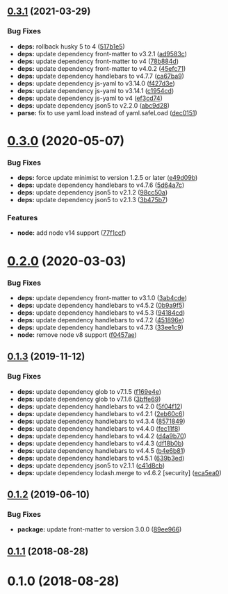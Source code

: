 ## [0.3.1](https://github.com/hidoo/data-from/compare/v0.3.0...v0.3.1) (2021-03-29)


### Bug Fixes

* **deps:** rollback husky 5 to 4 ([517b1e5](https://github.com/hidoo/data-from/commit/517b1e538198f9c01f64d0ca4a74e6be8f1178be))
* **deps:** update dependency front-matter to v3.2.1 ([ad9583c](https://github.com/hidoo/data-from/commit/ad9583c0f89f32c22920aaba62070bb99dea7ea0))
* **deps:** update dependency front-matter to v4 ([78b884d](https://github.com/hidoo/data-from/commit/78b884deffcbe99aa4b39a754cef83d6007492fa))
* **deps:** update dependency front-matter to v4.0.2 ([45efc71](https://github.com/hidoo/data-from/commit/45efc71b80b8069a7481bdd1390fc1526081a015))
* **deps:** update dependency handlebars to v4.7.7 ([ca67ba9](https://github.com/hidoo/data-from/commit/ca67ba97a95dfdbd48fbb827c5cca824016bd067))
* **deps:** update dependency js-yaml to v3.14.0 ([f427d3e](https://github.com/hidoo/data-from/commit/f427d3e8d22dbab437052efcef90742b239dd236))
* **deps:** update dependency js-yaml to v3.14.1 ([c1954cd](https://github.com/hidoo/data-from/commit/c1954cdb0181784e309eddd059264a707fda916d))
* **deps:** update dependency js-yaml to v4 ([ef3cd74](https://github.com/hidoo/data-from/commit/ef3cd74373a52273dfa1f4f5078d6120adef74cc))
* **deps:** update dependency json5 to v2.2.0 ([abc9d28](https://github.com/hidoo/data-from/commit/abc9d28d8e85e81ea2e2be7183b2d08a37eb9bce))
* **parse:** fix to use yaml.load instead of yaml.safeLoad ([dec0151](https://github.com/hidoo/data-from/commit/dec015168456f0198acd67cd5fdeea16fa685e0d))



# [0.3.0](https://github.com/hidoo/data-from/compare/v0.2.0...v0.3.0) (2020-05-07)


### Bug Fixes

* **deps:** force update minimist to version 1.2.5 or later ([e49d09b](https://github.com/hidoo/data-from/commit/e49d09b05624110b5f681e1d421370877d983f2b))
* **deps:** update dependency handlebars to v4.7.6 ([5d64a7c](https://github.com/hidoo/data-from/commit/5d64a7ce67ff17d26f6761fbde929c94252f927c))
* **deps:** update dependency json5 to v2.1.2 ([98cc50a](https://github.com/hidoo/data-from/commit/98cc50a5c6777a41b69bcba26967542054ae79c4))
* **deps:** update dependency json5 to v2.1.3 ([3b475b7](https://github.com/hidoo/data-from/commit/3b475b773a8b9dda8e35282136a925702e0c5195))


### Features

* **node:** add node v14 support ([77f1ccf](https://github.com/hidoo/data-from/commit/77f1ccfadd1458dd249980c7122653a68b3e13fa))



# [0.2.0](https://github.com/hidoo/data-from/compare/v0.1.3...v0.2.0) (2020-03-03)


### Bug Fixes

* **deps:** update dependency front-matter to v3.1.0 ([3ab4cde](https://github.com/hidoo/data-from/commit/3ab4cde42bc073578d95cd857d6597edbbd6e09f))
* **deps:** update dependency handlebars to v4.5.2 ([0b9a9f5](https://github.com/hidoo/data-from/commit/0b9a9f589e6035c533f6d00f0c68f21df57cffaa))
* **deps:** update dependency handlebars to v4.5.3 ([94184cd](https://github.com/hidoo/data-from/commit/94184cd70c8eeb72f51ed49d3c85bb91983825c4))
* **deps:** update dependency handlebars to v4.7.2 ([451896e](https://github.com/hidoo/data-from/commit/451896e958776d950e1e76c8c07468ba211cd0d5))
* **deps:** update dependency handlebars to v4.7.3 ([33ee1c9](https://github.com/hidoo/data-from/commit/33ee1c9e3ebec87c17d63dd303591210880796b2))
* **node:** remove node v8 support ([f0457ae](https://github.com/hidoo/data-from/commit/f0457aed2aac2ff443c2cd2331f5a3c2f68c8a77))



## [0.1.3](https://github.com/hidoo/data-from/compare/v0.1.2...v0.1.3) (2019-11-12)


### Bug Fixes

* **deps:** update dependency glob to v7.1.5 ([f169e4e](https://github.com/hidoo/data-from/commit/f169e4edb83dfc2ee722261f3927102f0a1ad8d7))
* **deps:** update dependency glob to v7.1.6 ([3bffe69](https://github.com/hidoo/data-from/commit/3bffe693e19ea31d827363535d833ea476993401))
* **deps:** update dependency handlebars to v4.2.0 ([5f04f12](https://github.com/hidoo/data-from/commit/5f04f12a5c88a14711a83a71c4958cd700c91dfc))
* **deps:** update dependency handlebars to v4.2.1 ([2eb60c6](https://github.com/hidoo/data-from/commit/2eb60c669191d8d9bbec959e93b90baabc08e97e))
* **deps:** update dependency handlebars to v4.3.4 ([8571849](https://github.com/hidoo/data-from/commit/857184910380d40cdd2cc9f22cd6afd28e5c6887))
* **deps:** update dependency handlebars to v4.4.0 ([fec11f8](https://github.com/hidoo/data-from/commit/fec11f81fd878bacd2658ab3be29426f44beead2))
* **deps:** update dependency handlebars to v4.4.2 ([d4a9b70](https://github.com/hidoo/data-from/commit/d4a9b706fae0c30be55b44af512780261e64ea7c))
* **deps:** update dependency handlebars to v4.4.3 ([df18b0b](https://github.com/hidoo/data-from/commit/df18b0b148f533d67cb770c24231272697bab5bf))
* **deps:** update dependency handlebars to v4.4.5 ([b4e6b81](https://github.com/hidoo/data-from/commit/b4e6b816747ab7538d282bf169b3790855d46bf2))
* **deps:** update dependency handlebars to v4.5.1 ([639b3ed](https://github.com/hidoo/data-from/commit/639b3ed7281d2a41f2acc40d396f2dd48982256f))
* **deps:** update dependency json5 to v2.1.1 ([c41d8cb](https://github.com/hidoo/data-from/commit/c41d8cb2e7d82434f4e603098efd41b6c09ac600))
* **deps:** update dependency lodash.merge to v4.6.2 [security] ([eca5ea0](https://github.com/hidoo/data-from/commit/eca5ea0297f122a58309998ed85d333e9d47a04c))



## [0.1.2](https://github.com/hidoo/data-from/compare/v0.1.1...v0.1.2) (2019-06-10)


### Bug Fixes

* **package:** update front-matter to version 3.0.0 ([89ee966](https://github.com/hidoo/data-from/commit/89ee96680721885ba617086a63f8ce032a83481c))



## [0.1.1](https://github.com/hidoo/data-from/compare/v0.1.0...v0.1.1) (2018-08-28)



# 0.1.0 (2018-08-28)



